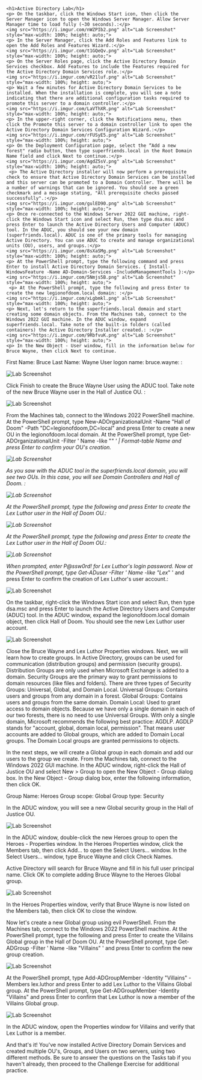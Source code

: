 
    <h1>Active Directory Lab</h1>
    <p> On the taskbar, click the Windows Start icon, then click the Server Manager icon to open the Windows Server Manager. Allow Server Manager time to load fully (~30 seconds).:</p>
    <img src="https://i.imgur.com/nWZPIb2.png" alt="Lab Screenshot" style="max-width: 100%; height: auto;">
    <p> In the Server Manager, click the Add Roles and Features link to open the Add Roles and Features Wizard.:</p>
    <img src="https://i.imgur.com/t1GQeQv.png" alt="Lab Screenshot" style="max-width: 100%; height: auto;">
    <p> On the Server Roles page, click the Active Directory Domain Services checkbox. Add Features to include the Features required for the Active Directory Domain Services role.:</p>
    <img src="https://i.imgur.com/vR21luf.png" alt="Lab Screenshot" style="max-width: 100%; height: auto;">
    <p> Wait a few minutes for Active Directory Domain Services to be installed. When the installation is complete, you will see a note indicating that there are additional configuration tasks required to promote this server to a domain controller.:</p>
    <img src="https://i.imgur.com/LaVThXR.png" alt="Lab Screenshot" style="max-width: 100%; height: auto;">
    <p> In the upper-right corner, click the Notifications menu, then click the Promote this server to a domain controller link to open the Active Directory Domain Services Configuration Wizard.:</p>
    <img src="https://i.imgur.com/rFUSyE5.png" alt="Lab Screenshot" style="max-width: 100%; height: auto;">
    <p> On the Deployment Configuration page, select the “Add a new forest" radio button, then type superfriends.local in the Root Domain Name field and click Next to continue.:</p>
    <img src="https://i.imgur.com/AgdZ5sV.png" alt="Lab Screenshot" style="max-width: 100%; height: auto;">
     <p> The Active Directory installer will now perform a prerequisite check to ensure that Active Directory Domain Services can be installed and this server can be promoted to a Domain Controller. There will be a number of warnings that can be ignored. You should see a green checkmark and a message stating, "All prerequisite checks passed successfully".:</p>
    <img src="https://i.imgur.com/gulED90.png" alt="Lab Screenshot" style="max-width: 100%; height: auto;">
    <p> Once re-connected to the Windows Server 2022 GUI machine, right-click the Windows Start icon and select Run, then type dsa.msc and press Enter to launch the Active Directory Users and Computer (ADUC) tool. In the ADUC, you should see your new domain (superfriends.local). ADUC is one of the primary tools for managing Active Directory. You can use ADUC to create and manage organizational units (OU), users, and groups.:</p>
    <img src="https://i.imgur.com/8sXaSMg.png" alt="Lab Screenshot" style="max-width: 100%; height: auto;">
    <p> At the PowerShell prompt, type the following command and press Enter to install Active Directory Domain Services. { Install-WindowsFeature -Name AD-Domain-Services -IncludeManagementTools }:</p>
    <img src="https://i.imgur.com/5Nmjs5B.png" alt="Lab Screenshot" style="max-width: 100%; height: auto;">
     <p> At the PowerShell prompt, type the following and press Enter to create the new legionofdoom.local domain: :</p>
    <img src="https://i.imgur.com/xLgbmkl.png" alt="Lab Screenshot" style="max-width: 100%; height: auto;">
    <p> Next, let's return to the superfriends.local domain and start creating some domain objects. From the Machines tab, connect to the Windows 2022 GUI machine. In the ADUC window, expand superfriends.local. Take note of the built-in folders (called containers) the Active Directory Installer created.: :</p>
    <img src="https://i.imgur.com/9RbfvuK.png" alt="Lab Screenshot" style="max-width: 100%; height: auto;">
    <p> In the New Object - User window, fill in the information below for Bruce Wayne, then click Next to continue.
First Name: Bruce
Last Name: Wayne
User logon name: bruce.wayne: :</p>
    <img src="https://i.imgur.com/Sk6L9Ql.png" alt="Lab Screenshot" style="max-width: 100%; height: auto;">
    <p> Click Finish to create the Bruce Wayne User using the ADUC tool. Take note of the new Bruce Wayne user in the Hall of Justice OU. :</p>
    <img src="https://i.imgur.com/rliTPCO.png" alt="Lab Screenshot" style="max-width: 100%; height: auto;">
    <p> From the Machines tab, connect to the Windows 2022 PowerShell machine.
At the PowerShell prompt, type New-ADOrganizationalUnit -Name "Hall of Doom" -Path "DC=legionofdoom,DC=local" and press Enter to create a new OU in the legionofdoom.local domain. At the PowerShell prompt, type Get-ADOrganizationalUnit -Filter ' Name -like "*" ' | Format-table Name and press Enter to confirm your OU's creation. </p>
    <img src="https://i.imgur.com/EM3onXk.png" alt="Lab Screenshot" style="max-width: 100%; height: auto;">
    <p> As you saw with the ADUC tool in the superfriends.local domain, you will see two OUs. In this case, you will see Domain Controllers and Hall of Doom. :</p>
    <img src="https://i.imgur.com/ley4b0b.png" alt="Lab Screenshot" style="max-width: 100%; height: auto;">
    <p> At the PowerShell prompt, type the following and press Enter to create the Lex Luthor user in the Hall of Doom OU.:</p>
    <img src="https://i.imgur.com/xEa8r7f.png" alt="Lab Screenshot" style="max-width: 100%; height: auto;">
     <p> At the PowerShell prompt, type the following and press Enter to create the Lex Luthor user in the Hall of Doom OU.:</p>
    <img src="https://i.imgur.com/xEa8r7f.png" alt="Lab Screenshot" style="max-width: 100%; height: auto;">
     <p> When prompted, enter P@ssw0rd! for Lex Luthor's login password. Now at the PowerShell prompt, type Get-ADuser -Filter ' Name -like "Lex*" ' and press Enter to confirm the creation of Lex Luthor's user account.:</p>
    <img src="https://i.imgur.com/xMbNSdu.png" alt="Lab Screenshot" style="max-width: 100%; height: auto;">
    <p> On the taskbar, right-click the Windows Start icon and select Run, then type dsa.msc and press Enter to launch the Active Directory Users and Computer (ADUC) tool. In the ADUC window, expand the legionofdoom.local domain object, then click Hall of Doom. You should see the new Lex Luthor user account.</p>
    <img src="https://i.imgur.com/72ZuEOC.png" alt="Lab Screenshot" style="max-width: 100%; height: auto;">
     <p> Close the Bruce Wayne and Lex Luthor Properties windows.
Next, we will learn how to create groups. In Active Directory, groups can be used for communication (distribution groups) and permission (security groups). Distribution Groups are only used when Microsoft Exchange is added to a domain. Security Groups are the primary way to grant permissions to domain resources (like files and folders). There are three types of Security Groups: Universal, Global, and Domain Local. Universal Groups: Contains users and groups from any domain in a forest. Global Groups: Contains users and groups from the same domain. Domain Local: Used to grant access to domain objects. Because we have only a single domain in each of our two forests, there is no need to use Universal Groups. With only a single domain, Microsoft recommends the following best practice: AGDLP. AGDLP stands for "account, global, domain local, permission". That means user accounts are added to Global groups, which are added to Domain Local groups. The Domain Local groups are granted permissions to objects.</p>
<p> In the next steps, we will create a Global group in each domain and add our users to the group we create.
From the Machines tab, connect to the Windows 2022 GUI machine.
In the ADUC window, right-click the Hall of Justice OU and select New > Group to open the New Object - Group dialog box.
In the New Object - Group dialog box, enter the following information, then click OK.

Group Name: Heroes
Group scope: Global
Group type: Security

In the ADUC window, you will see a new Global security group in the Hall of Justice OU.</p>
    <img src="https://i.imgur.com/uHkpMix.png" alt="Lab Screenshot" style="max-width: 100%; height: auto;">
    <p> In the ADUC window, double-click the new Heroes group to open the Heroes - Properties window.
In the Heroes Properties window, click the Members tab, then click Add… to open the Select Users… window.
In the Select Users… window, type Bruce Wayne and click Check Names.

Active Directory will search for Bruce Wayne and fill in his full user principal name. Click OK to complete adding Bruce Wayne to the Heroes Global group.</p>
<img src="https://i.imgur.com/zigKNiM.png" alt="Lab Screenshot" style="max-width: 100%; height: auto;">
<p> In the Heroes Properties window, verify that Bruce Wayne is now listed on the Members tab, then click OK to close the window.

Now let's create a new Global group using evil PowerShell.
From the Machines tab, connect to the Windows 2022 PowerShell machine.
At the PowerShell prompt, type the following and press Enter to create the Villains Global group in the Hall of Doom OU. At the PowerShell prompt, type Get-ADGroup -Filter ' Name -like "Villains" ' and press Enter to confirm the new group creation.</p>
<img src="https://i.imgur.com/3CflQ9q.png" alt="Lab Screenshot" style="max-width: 100%; height: auto;">
<p> At the PowerShell prompt, type Add-ADGroupMember -Identity "Villains" -Members lex.luthor and press Enter to add Lex Luthor to the Villains Global group.
At the PowerShell prompt, type Get-ADGroupMember -Identity "Villains" and press Enter to confirm that Lex Luthor is now a member of the Villains Global group.</p>
<img src="https://i.imgur.com/LoaZqnX.png" alt="Lab Screenshot" style="max-width: 100%; height: auto;">
<p> In the ADUC window, open the Properties window for Villains and verify that Lex Luthor is a member.

And that's it! You've now installed Active Directory Domain Services and created multiple OU's, Groups, and Users on two servers, using two different methods. Be sure to answer the questions on the Tasks tab if you haven't already, then proceed to the Challenge Exercise for additional practice. </p>
</body>
</html>
